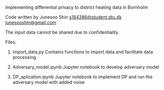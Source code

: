 Implementing differential privacy to district heating data in Bornholm

Code written by Junesoo Shin
s184386@student.dtu.dk
junesooshin@gmail.com

The input data cannot be shared due to confidentiality.

Files:

1. import_data.py
Contains functions to import data and facilitate data processing

2. Adversary_model.ipynb
Jupyter notebook to develop adversary model

3. DP_aplication.ipynb
Jupyter notebook to implement DP and run the adversary model with added noise


